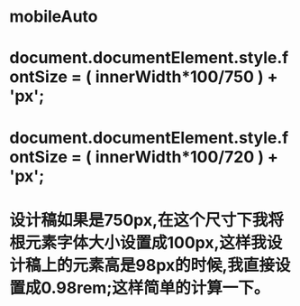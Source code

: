 # mobileAuto

<!-- 当前设计尺寸750 根元素为100px  便于计算 -->
# document.documentElement.style.fontSize = ( innerWidth*100/750 ) + 'px';

<!-- 案例：如果你的设计稿是720 -->
# document.documentElement.style.fontSize = ( innerWidth*100/720 ) + 'px';

<!-- 如何使用 -->
# 设计稿如果是750px,在这个尺寸下我将根元素字体大小设置成100px,这样我设计稿上的元素高是98px的时候,我直接设置成0.98rem;这样简单的计算一下。
